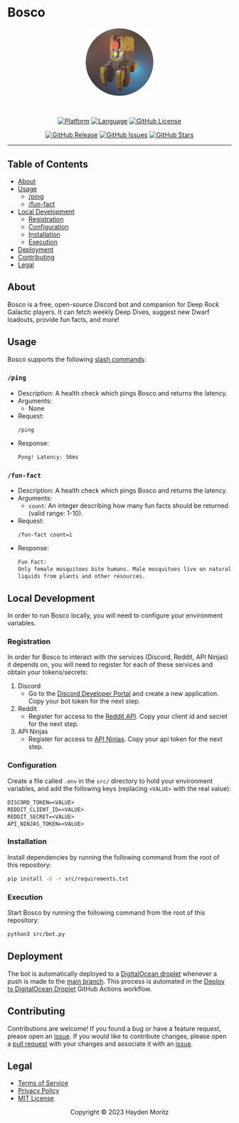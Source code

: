 # Bosco

<div align="center">

  <a href="https://github.com/MoritzHayden/bosco" target="_self">
    <img src="./img/avatar-alt.png" width="30%" alt="Bosco Bot Logo" />
  </a>

  &nbsp;

  [![Platform](https://img.shields.io/badge/platform-discord-blue.svg)](https://discord.com)
  [![Language](https://img.shields.io/badge/language-python-yellow.svg)](https://www.python.org)
  [![GitHub License](https://img.shields.io/github/license/MoritzHayden/bosco?color=darkred)](https://github.com/MoritzHayden/bosco/blob/main/LICENSE)

  [![GitHub Release](https://img.shields.io/github/v/release/MoritzHayden/bosco?color=darkgreen)](https://github.com/MoritzHayden/bosco/releases)
  [![GitHub Issues](https://img.shields.io/github/issues/MoritzHayden/bosco)](https://github.com/MoritzHayden/bosco/issues)
  [![GitHub Stars](https://img.shields.io/github/stars/MoritzHayden/bosco)](https://github.com/MoritzHayden/bosco)

</div>

---

## Table of Contents

- [About](#about)
- [Usage](#usage)
  - [/ping](#ping)
  - [/fun-fact](#fun-fact)
- [Local Development](#local-development)
  - [Registration](#registration)
  - [Configuration](#configuration)
  - [Installation](#installation)
  - [Execution](#execution)
- [Deployment](#deployment)
- [Contributing](#contributing)
- [Legal](#legal)

## About

Bosco is a free, open-source Discord bot and companion for Deep Rock Galactic players. It can fetch weekly Deep Dives, suggest new Dwarf loadouts, provide fun facts, and more!

## Usage

Bosco supports the following [slash commands](https://support.discord.com/hc/en-us/articles/1500000368501-Slash-Commands-FAQ):

### `/ping`

- Description: A health check which pings Bosco and returns the latency.
- Arguments:
  - None
- Request:
  ```text
  /ping
  ```
- Response:
  ```text
  Pong! Latency: 56ms
  ```

### `/fun-fact`

- Description: A health check which pings Bosco and returns the latency.
- Arguments:
  - `count`: An integer describing how many fun facts should be returned (valid range: 1-10).
- Request:
  ```text
  /fun-fact count=1
  ```
- Response:
  ```text
  Fun Fact:
  Only female mosquitoes bite humans. Male mosquitoes live on natural liquids from plants and other resources.
  ```

## Local Development

In order to run Bosco locally, you will need to configure your environment variables.

### Registration

In order for Bosco to interact with the services (Discord, Reddit, API Ninjas) it depends on, you will need to register for each of these services and obtain your tokens/secrets:

1. Discord
    - Go to the [Discord Developer Portal](https://discord.com/developers/applications) and create a new application. Copy your bot token for the next step.
2. Reddit
    - Register for access to the [Reddit API](https://www.reddit.com/wiki/api/). Copy your client id and secret for the next step.
3. API Ninjas
    - Register for access to [API Ninjas](https://api-ninjas.com/). Copy your api token for the next step.

### Configuration

Create a file called `.env` in the `src/` directory to hold your environment variables, and add the following keys (replacing `<VALUE>` with the real value):
```text
DISCORD_TOKEN=<VALUE>
REDDIT_CLIENT_ID=<VALUE>
REDDIT_SECRET=<VALUE>
API_NINJAS_TOKEN=<VALUE>
```

### Installation

Install dependencies by running the following command from the root of this repository:

```bash
pip install -U -r src/requirements.txt
```

### Execution

Start Bosco by running the following command from the root of this repository:
```bash
python3 src/bot.py
```

## Deployment

The bot is automatically deployed to a [DigitalOcean droplet](https://www.digitalocean.com/products/droplets) whenever a push is made to the [main branch](https://github.com/MoritzHayden/bosco/tree/main). This process is automated in the [Deploy to DigitalOcean Droplet](./.github/workflows/deploy.yml) GitHub Actions workflow.

## Contributing

Contributions are welcome! If you found a bug or have a feature request, please open an [issue](https://github.com/MoritzHayden/bosco/issues). If you would like to contribute changes, please open a [pull request](https://github.com/MoritzHayden/bosco/pulls) with your changes and associate it with an [issue](https://github.com/MoritzHayden/bosco/issues).

## Legal

- [Terms of Service](./docs/TERMS-OF-SERVICE.md)
- [Privacy Policy](./docs/PRIVACY-POLICY.md)
- [MIT License](LICENSE)

<div align="center">

  Copyright &copy; 2023 Hayden Moritz

</div>
